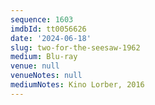 ```yaml
---
sequence: 1603
imdbId: tt0056626
date: '2024-06-18'
slug: two-for-the-seesaw-1962
medium: Blu-ray
venue: null
venueNotes: null
mediumNotes: Kino Lorber, 2016
---
```


